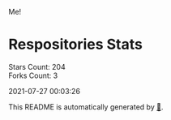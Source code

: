 Me!

# Respositories Stats
Stars Count: 204  
Forks Count: 3

2021-07-27 00:03:26  

This README is automatically generated by [🐰](https://github.com/rnitta/rnitta).
